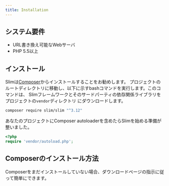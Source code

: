 ```yaml
---
title: Installation
---
```


## システム要件

* URL書き換え可能なWebサーバ
* PHP 5.5以上

## インストール

Slimは[Composer](https://getcomposer.org/)からインストールすることをお勧めします。
プロジェクトのルートディレクトリに移動し、以下に示すbashコマンドを実行します。このコマンドは、
Slimフレームワークとそのサードパーティの依存関係ライブラリをプロジェクトの`vendor`ディレクトリ
にダウンロードします。

```bash
composer require slim/slim "^3.12"
```

あなたのプロジェクトにComposer autoloaderを含めたらSlimを始める準備が整いました。

```php
<?php
require 'vendor/autoload.php';
```

## Composerのインストール方法

Composerをまだインストールしていない場合、ダウンロードページの指示に従って簡単にできます。
